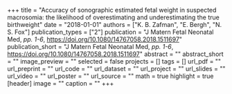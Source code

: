 +++
title = "Accuracy of sonographic estimated fetal weight in suspected macrosomia: the likelihood of overestimating and underestimating the true birthweight"
date = "2018-01-01"
authors = ["K. B. Zafman", "E. Bergh", "N. S. Fox"]
publication_types = ["2"]
publication = "J Matern Fetal Neonatal Med, _pp. 1-6_, https://doi.org/10.1080/14767058.2018.1511697"
publication_short = "J Matern Fetal Neonatal Med, _pp. 1-6_, https://doi.org/10.1080/14767058.2018.1511697"
abstract = ""
abstract_short = ""
image_preview = ""
selected = false
projects = []
tags = []
url_pdf = ""
url_preprint = ""
url_code = ""
url_dataset = ""
url_project = ""
url_slides = ""
url_video = ""
url_poster = ""
url_source = ""
math = true
highlight = true
[header]
image = ""
caption = ""
+++
